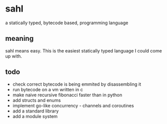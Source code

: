 # sahl

a statically typed, bytecode based, programming language

## meaning

sahl means easy. This is the easiest statically typed language I could come up with.

## todo

- check correct bytecode is being emmited by disassembling it
- run bytecode on a vm written in c
- make naive recursive fibonacci faster than in python
- add structs and enums
- implement go-like concurrency - channels and coroutines
- add a standard library
- add a module system
